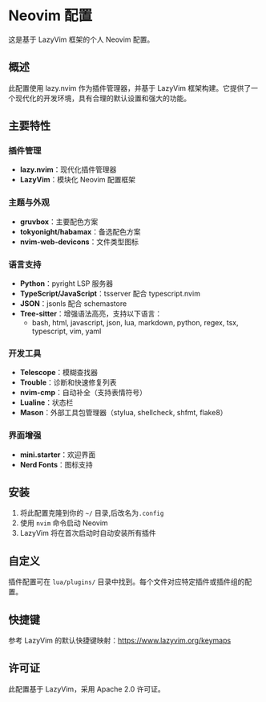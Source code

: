<!--
 * @Description: 
 * @Author: FallCicada
 * @Date: 2025-09-29 17:33:31
 * @LastEditors: FallCicada
 * @LastEditTime: 2025-09-29 17:35:13
 * @Slogan: 無限進步
-->
# Neovim 配置

这是基于 LazyVim 框架的个人 Neovim 配置。

## 概述

此配置使用 lazy.nvim 作为插件管理器，并基于 LazyVim 框架构建。它提供了一个现代化的开发环境，具有合理的默认设置和强大的功能。

## 主要特性

### 插件管理
- **lazy.nvim**：现代化插件管理器
- **LazyVim**：模块化 Neovim 配置框架

### 主题与外观
- **gruvbox**：主要配色方案
- **tokyonight/habamax**：备选配色方案
- **nvim-web-devicons**：文件类型图标

### 语言支持
- **Python**：pyright LSP 服务器
- **TypeScript/JavaScript**：tsserver 配合 typescript.nvim
- **JSON**：jsonls 配合 schemastore
- **Tree-sitter**：增强语法高亮，支持以下语言：
  - bash, html, javascript, json, lua, markdown, python, regex, tsx, typescript, vim, yaml

### 开发工具
- **Telescope**：模糊查找器
- **Trouble**：诊断和快速修复列表
- **nvim-cmp**：自动补全（支持表情符号）
- **Lualine**：状态栏
- **Mason**：外部工具包管理器（stylua, shellcheck, shfmt, flake8）

### 界面增强
- **mini.starter**：欢迎界面
- **Nerd Fonts**：图标支持

## 安装

1. 将此配置克隆到你的 `~/` 目录,后改名为`.config`
2. 使用 `nvim` 命令启动 Neovim
3. LazyVim 将在首次启动时自动安装所有插件

## 自定义

插件配置可在 `lua/plugins/` 目录中找到。每个文件对应特定插件或插件组的配置。

## 快捷键

参考 LazyVim 的默认快捷键映射：https://www.lazyvim.org/keymaps

## 许可证

此配置基于 LazyVim，采用 Apache 2.0 许可证。